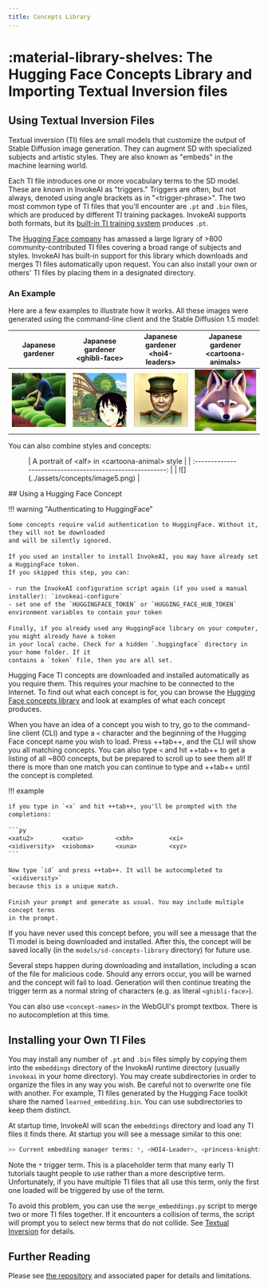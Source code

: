 ```yaml
---
title: Concepts Library
---
```


# :material-library-shelves: The Hugging Face Concepts Library and Importing Textual Inversion files

## Using Textual Inversion Files

Textual inversion (TI) files are small models that customize the output of
Stable Diffusion image generation. They can augment SD with specialized subjects
and artistic styles. They are also known as "embeds" in the machine learning
world.

Each TI file introduces one or more vocabulary terms to the SD model. These are
known in InvokeAI as "triggers." Triggers are often, but not always, denoted
using angle brackets as in "&lt;trigger-phrase&gt;". The two most common type of
TI files that you'll encounter are `.pt` and `.bin` files, which are produced by
different TI training packages. InvokeAI supports both formats, but its
[built-in TI training system](TEXTUAL_INVERSION.md) produces `.pt`.

The [Hugging Face company](https://huggingface.co/sd-concepts-library) has
amassed a large ligrary of &gt;800 community-contributed TI files covering a
broad range of subjects and styles. InvokeAI has built-in support for this
library which downloads and merges TI files automatically upon request. You can
also install your own or others' TI files by placing them in a designated
directory.

### An Example

Here are a few examples to illustrate how it works. All these images were
generated using the command-line client and the Stable Diffusion 1.5 model:

|         Japanese gardener          | Japanese gardener &lt;ghibli-face&gt; | Japanese gardener &lt;hoi4-leaders&gt; | Japanese gardener &lt;cartoona-animals&gt; |
| :--------------------------------: | :-----------------------------------: | :------------------------------------: | :----------------------------------------: |
| ![](../assets/concepts/image1.png) |  ![](../assets/concepts/image2.png)   |   ![](../assets/concepts/image3.png)   |     ![](../assets/concepts/image4.png)     |

You can also combine styles and concepts:

<figure markdown>
  | A portrait of &lt;alf&gt; in &lt;cartoona-animal&gt; style |
  | :--------------------------------------------------------: |
  | ![](../assets/concepts/image5.png)                         |
</figure>
## Using a Hugging Face Concept

!!! warning "Authenticating to HuggingFace"

    Some concepts require valid authentication to HuggingFace. Without it, they will not be downloaded
    and will be silently ignored.

    If you used an installer to install InvokeAI, you may have already set a HuggingFace token.
    If you skipped this step, you can:

    - run the InvokeAI configuration script again (if you used a manual installer): `invokeai-configure`
    - set one of the `HUGGINGFACE_TOKEN` or `HUGGING_FACE_HUB_TOKEN` environment variables to contain your token

    Finally, if you already used any HuggingFace library on your computer, you might already have a token
    in your local cache. Check for a hidden `.huggingface` directory in your home folder. If it
    contains a `token` file, then you are all set.


Hugging Face TI concepts are downloaded and installed automatically as you
require them. This requires your machine to be connected to the Internet. To
find out what each concept is for, you can browse the
[Hugging Face concepts library](https://huggingface.co/sd-concepts-library) and
look at examples of what each concept produces.

When you have an idea of a concept you wish to try, go to the command-line
client (CLI) and type a `<` character and the beginning of the Hugging Face
concept name you wish to load. Press ++tab++, and the CLI will show you all
matching concepts. You can also type `<` and hit ++tab++ to get a listing of all
~800 concepts, but be prepared to scroll up to see them all! If there is more
than one match you can continue to type and ++tab++ until the concept is
completed.

!!! example

    if you type in `<x` and hit ++tab++, you'll be prompted with the completions:

    ```py
    <xatu2>        <xatu>         <xbh>          <xi>           <xidiversity>  <xioboma>      <xuna>         <xyz>
    ```

    Now type `id` and press ++tab++. It will be autocompleted to `<xidiversity>`
    because this is a unique match.

    Finish your prompt and generate as usual. You may include multiple concept terms
    in the prompt.

If you have never used this concept before, you will see a message that the TI
model is being downloaded and installed. After this, the concept will be saved
locally (in the `models/sd-concepts-library` directory) for future use.

Several steps happen during downloading and installation, including a scan of
the file for malicious code. Should any errors occur, you will be warned and the
concept will fail to load. Generation will then continue treating the trigger
term as a normal string of characters (e.g. as literal `<ghibli-face>`).

You can also use `<concept-names>` in the WebGUI's prompt textbox. There is no
autocompletion at this time.

## Installing your Own TI Files

You may install any number of `.pt` and `.bin` files simply by copying them into
the `embeddings` directory of the InvokeAI runtime directory (usually `invokeai`
in your home directory). You may create subdirectories in order to organize the
files in any way you wish. Be careful not to overwrite one file with another.
For example, TI files generated by the Hugging Face toolkit share the named
`learned_embedding.bin`. You can use subdirectories to keep them distinct.

At startup time, InvokeAI will scan the `embeddings` directory and load any TI
files it finds there. At startup you will see a message similar to this one:

```bash
>> Current embedding manager terms: *, <HOI4-Leader>, <princess-knight>
```

Note the `*` trigger term. This is a placeholder term that many early TI
tutorials taught people to use rather than a more descriptive term.
Unfortunately, if you have multiple TI files that all use this term, only the
first one loaded will be triggered by use of the term.

To avoid this problem, you can use the `merge_embeddings.py` script to merge two
or more TI files together. If it encounters a collision of terms, the script
will prompt you to select new terms that do not collide. See
[Textual Inversion](TEXTUAL_INVERSION.md) for details.

## Further Reading

Please see [the repository](https://github.com/rinongal/textual_inversion) and
associated paper for details and limitations.

